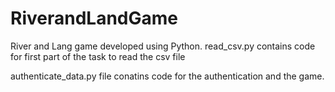 # RiverandLandGame
River and Lang game developed using Python.
read_csv.py contains code for first part of the task to read the csv file

authenticate_data.py file conatins code for the authentication and the game.
